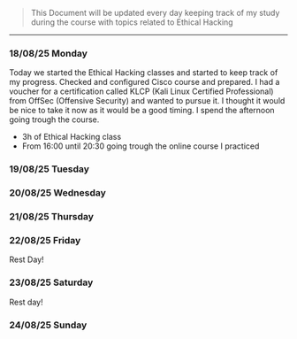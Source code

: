  > This Document will be updated every day keeping track of my study during the course with topics related to Ethical Hacking
 
 ------
### 18/08/25 Monday
Today we started the Ethical Hacking classes and started to keep track of my progress. Checked and configured Cisco course and prepared. I had a voucher for a certification called KLCP (Kali Linux Certified Professional) from OffSec (Offensive Security) and wanted to pursue it. I thought it would be nice to take it now as it would be a good timing. I spend the afternoon going trough the course.
- 3h of Ethical Hacking class
- From 16:00 until 20:30 going trough the online course
I practiced 

### 19/08/25 Tuesday

### 20/08/25 Wednesday

### 21/08/25 Thursday
### 22/08/25 Friday
Rest Day!
### 23/08/25 Saturday
Rest day!
### 24/08/25 Sunday

